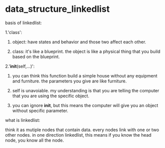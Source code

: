 # data_structure_linkedlist
basis of linkedlist:

1.'class':

  1. object: have states and behavior and those two affect each other.
  
  2. class: it's like a blueprint. the object is like a physical thing that you build based on the blueprint.
  
2.'__init__(self,...)':

  1. you can think this function build a simple house without any equipment and furniture. the parameters you give are like furniture.
  
  2. self is unavoiable. my understanding is that you are telling the computer that you are using the specific object.
  
  3. you can ignore __init__, but this means the computer will give you an object without specific parameter.

what is linkedlist:

  think it as mutiple nodes that contain data. every nodes link with one or two other nodes. in one direction linkedlist, this means if you know the head node, you know all the node.
